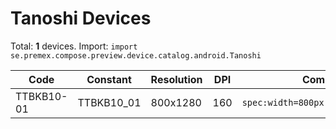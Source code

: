 # Tanoshi Devices

Total: **1** devices. Import: `import se.premex.compose.preview.device.catalog.android.Tanoshi`

| Code | Constant | Resolution | DPI | Compose Spec | Preview Usage |
|------|----------|------------|-----|-------------|---------------|
| TTBKB10-01 | TTBKB10_01 | 800x1280 | 160 | `spec:width=800px,height=1280px,dpi=160` | `@Preview(device = Tanoshi.TTBKB10_01)` |

<!-- Generated automatically. Do not edit manually. -->
